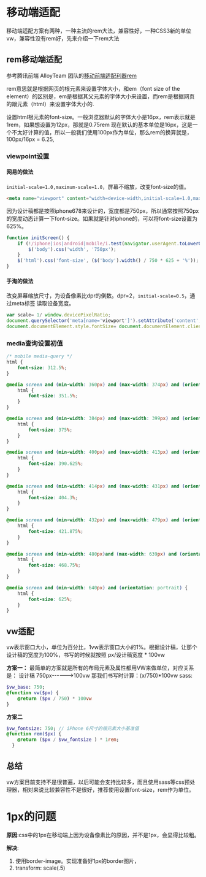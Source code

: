 # 移动端适配
移动端适配方案有两种，一种主流的rem大法，兼容性好，一种CSS3新的单位vw，兼容性没有rem好，先来介绍一下rem大法

## rem移动端适配
参考腾讯前端 AlloyTeam 团队的[移动前端适配利器rem](http://www.alloyteam.com/2016/03/mobile-web-adaptation-tool-rem/)

rem意思就是根据网页的根元素来设置字体大小，和em（font size of the element）的区别是，em是根据其父元素的字体大小来设置，而rem是根据网页的跟元素（html）来设置字体大小的.

设置html根元素的font-size。一般浏览器默认的字体大小是16px，rem表示就是1rem，如果想设置为12px，那就是0.75rem
现在默认的基本单位是16px，这是一个不太好计算的值，所以一般我们使用100px作为单位，那么rem的换算就是，100px/16px = 6.25,

### viewpoint设置
#### 网易的做法
`initial-scale=1.0,maximum-scale=1.0`，屏幕不缩放，改变font-size的值。
```html
<meta name="viewport" content="width=device-width,initial-scale=1.0,maximum-scale=1.0,user-scalable=0">
```

因为设计稿都是按照iphone678来设计的，宽度都是750px，所以通常按照750px的宽度动态计算一下font-size。如果就是针对iphone的，可以将font-size设置为625%。
```js
function initScreen() {
    if (!/iphone|ios|android|mobile/i.test(navigator.userAgent.toLowerCase())) {
        $('body').css('width', '750px');
    }
    $('html').css('font-size', ($('body').width() / 750 * 625 + '%'));
}
```
#### 手淘的做法
改变屏幕缩放尺寸，为设备像素比dpr的倒数。dpr=2，`initial-scale=0.5`，通过meta标签 读取设备宽度。

```js
var scale= 1/ window.devicePixelRatio;
document.querySelector('meta[name='viewport']').setAttribute('content','width=device-width,initial-scale='+scale+'maximum='+scale)
document.documentElement.style.fontSize= document.documentElement.clientWidth / 10 +'px'
```

### media查询设置初值
```css
/* mobile media-query */
html {
    font-size: 312.5%;
}

@media screen and (min-width: 360px) and (max-width: 374px) and (orientation: portrait) {
    html {
        font-size: 351.5%;
    }
}

@media screen and (min-width: 384px) and (max-width: 399px) and (orientation: portrait) {
    html {
        font-size: 375%;
    }
}

@media screen and (min-width: 400px) and (max-width: 413px) and (orientation: portrait) {
    html {
        font-size: 390.625%;
    }
}

@media screen and (min-width: 414px) and (max-width: 431px) and (orientation: portrait) {
    html {
        font-size: 404.3%;
    }
}

@media screen and (min-width: 432px) and (max-width: 479px) and (orientation: portrait) {
    html {
        font-size: 421.875%;
    }
}

@media screen and (min-width: 480px)and (max-width: 639px) and (orientation: portrait) {
    html {
        font-size: 468.75%;
    }
}

@media screen and (min-width: 640px) and (orientation: portrait) {
    html {
        font-size: 625%;
    }
}
```

## vw适配
vw表示窗口大小，单位为百分比，1vw表示窗口大小的1%。根据设计稿，让那个设计稿的宽度为100%，书写的时候就按照 px/设计稿宽度 * 100vw

**方案一：**
最简单的方案就是所有的布局元素及属性都用VW来做单位，对应关系是：
设计稿 750px------>100vw
那我们书写时计算：(x/750)*100vw
sass:

```sass
$vw_base: 750;
@function vw($px) {
    @return ($px / 750) * 100vw
}
```
**方案二**
```sass
$vw_fontsize: 750; // iPhone 6尺寸的根元素大小基准值 
@function rem($px) { 
    @return ($px / $vw_fontsize ) * 1rem; 
  }

```
## 总结
vw方案目前支持不是很普遍，以后可能会支持比较多，而且使用sass等css预处理器，相对来说比较兼容性不是很好，推荐使用设置font-size，rem作为单位。

# 1px的问题
**原因**:css中的1px在移动端上因为设备像素比的原因，并不是1px，会显得比较粗。

**解决**:
1. 使用border-image。实现准备好1px的border图片，
2. transform: scale(.5)

